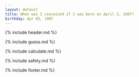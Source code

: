 ```yaml
---
layout: default
title: When was I conceived if I was born on April 3, 1907?
birthday: Apr 03, 1907
---
```


{% include header.md %}

{% include guess.md %}

{% include calculate.md %}

{% include safety.md %}

{% include footer.md %}



